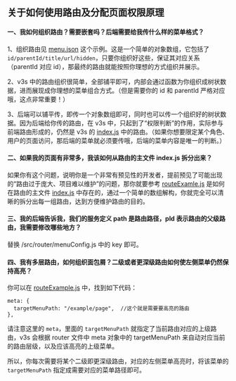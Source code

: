 ## 关于如何使用路由及分配页面权限原理

#### 一、我如何组织路由？需要嵌套吗？后端需要给我传什么样的菜单格式？

1、组织路由见 [menu.json](https://github.com/wangyupo/v3s/blob/main/src/router/menu.json) 这个示例。这是一个简单的对象数组，它包括了`id/parentId/title/url/hidden`，只要你组织好这些，保证其对应关系（parentId 对应 id），那最终的路由就能按照你理想的方式组织并展示。

2、v3s 中的路由组织很简单，全部铺平即可，内部会通过函数为你组织成树状数据，进而展现成你理想的菜单组合方式。（但是需要你的 id 和 parentId 严格对应哦，这点非常重要！）

3、后端可以铺平传，即传一个对象数组即可，同时也可以传一个组织好的树状数据。因为后端给你传的路由，在 v3s 中，只起到了“权限判断”的作用，实际参与前端路由形成的，仍然是 v3s 的 [index.js](https://github.com/wangyupo/v3s/blob/main/src/router/index.js) 中的路由。（如果你想要限定某个角色、用户的页面访问，那后端的菜单就必须要传哦，后端的菜单内容是唯一的判断。）

#### 二、如果我的页面有非常多，我该如何从路由的主文件 index.js 拆分出来？

如果你有这个问题，说明你是一个非常有预见性的开发者，提前预见了可能出现的“路由过于庞大、项目难以维护”的问题，那你就要参考 [routeExamle.js](https://github.com/wangyupo/v3s/blob/main/src/router/routeExample.js) 是如何在路由的主文件 [index.js](https://github.com/wangyupo/v3s/blob/main/src/router/index.js) 中存在的，通过一个简单的数组解构，你就完全可以清晰的拆分出每一组路由，达到方便维护路由的目的。

#### 三、我的后端告诉我，我们的服务定义 path 是路由路径，pId 表示路由的父级路由，我需要修改哪些地方？

替换 /src/router/menuConfig.js 中的 key 即可。

#### 四、我有多层路由，如何组织面包屑？二级或者更深级路由如何使左侧菜单仍然保持高亮？

你可以在 [routeExample.js](https://github.com/wangyupo/v3s/blob/main/src/router/routeExample.js) 中，找到如下代码：

```
meta: {
  targetMenuPath: "/example/page",  //这个就是需要要高亮的路由
},
```

请注意这里的 `meta`，里面的 `targetMenuPath` 就指定了当前路由对应的上级路由，v3s 会根据 router 文件中 meta 对象中的 targetMenuPath 来自动对应当前的路由层级，以及应该高亮的上级菜单。

所以，你每次需要将某个二级即更深级路由，对应的左侧菜单高亮时，将该菜单的 `targetMenuPath` 指定成需要对应的菜单路径即可。
